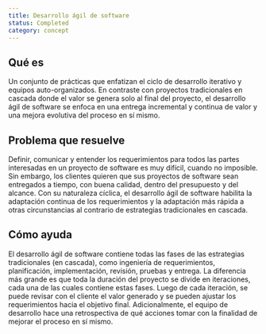 ```yaml
---
title: Desarrollo ágil de software
status: Completed
category: concept
---
```


## Qué es
Un conjunto de prácticas que enfatizan el ciclo de desarrollo iterativo y equipos auto-organizados. En contraste con proyectos tradicionales en cascada donde el valor se genera solo al final del proyecto, el desarrollo ágil de software se enfoca en una entrega incremental y continua de valor y una mejora evolutiva del proceso en sí mismo.  

## Problema que resuelve
Definir, comunicar y entender los requerimientos para todos las partes interesadas en un proyecto de software es muy difícil, cuando no imposible. Sin embargo, los clientes quieren que sus proyectos de software sean entregados a tiempo, con buena calidad, dentro del presupuesto y del alcance. Con su naturaleza cíclica, el desarrollo ágil de software habilita la adaptación continua de los requerimientos y la adaptación más rápida a otras circunstancias al contrario de estrategias tradicionales en cascada. 

## Cómo ayuda
El desarrollo ágil de software contiene todas las fases de las estrategias tradicionales (en cascada), como ingeniería de requerimientos, planificación, implementación, revisión, pruebas y entrega. La diferencia más grande es que toda la duración del proyecto se divide en iteraciones, cada una de las cuales contiene estas fases. Luego de cada iteración, se puede revisar con el cliente el valor generado y se pueden ajustar los requerimientos hacia el objetivo final. Adicionalmente, el equipo de desarrollo hace una retrospectiva de qué acciones tomar con la finalidad de mejorar el proceso en sí mismo.
